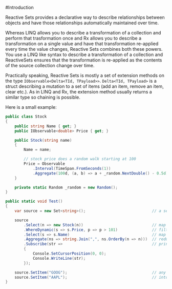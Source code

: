 #Introduction

Reactive Sets provides a declarative way to describe relationships between objects and have those relationships automatically maintained over time. 

Whereas LINQ allows you to describe a transformation of a collection and perform that trasformation once and Rx allows you to describe a transformation on a single value and have that transformation re-applied every time the value changes, Reactive Sets combines both these powers. You use a LINQ like syntax to describe a transformation of a collection and ReactiveSets ensures that the transformation is re-applied as the contents of the source collection change over time.

Practically speaking, Reactive Sets is mostly a set of extension methods on the type `IObservable<Delta<TId, TPayload>>`. `Delta<TId, TPayload>` is a struct describing a mutation to a set of items (add an item, remove an item, clear etc.). As in LINQ and Rx, the extension method usually returns a similar type so chaining is possible.

Here is a small example:

```csharp
public class Stock
{
    public string Name { get; }
    public IObservable<double> Price { get; }

    public Stock(string name)
    {
        Name = name;

        // stock price does a random walk starting at 100
        Price = Observable
            .Interval(TimeSpan.FromSeconds(1))
            .Aggregate(100d, (a, b) => a + _random.NextDouble() - 0.5d);
    }

    private static Random _random = new Random();
}

public static void Test()
{
    var source = new Set<string>();                             // a set of stock names that can change over time

    source
        .Select(n => new Stock(n))                              // map from stock names to stock objects
        .WhereDynamic(s => s.Price, p => p > 101)               // filter for stocks who's price has moved a lot
        .Select(s => s.Name)                                    // map each stock to just its name
        .Aggregate(ns => string.Join(",", ns.OrderBy(n => n)))  // reduce the collection to a single string of stock names
        .Subscribe(str =>                                       // print the result each time it changes
        {
            Console.SetCursorPosition(0, 0);
            Console.WriteLine(str);
        });

    source.SetItem("GOOG");                                     // any manipulations to the source set will be taken
    source.SetItem("AAPL");                                     // into account
}
```